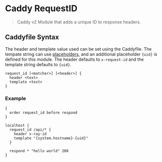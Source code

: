 # Caddy RequestID
> Caddy v2 Module that adds a unique ID to response headers.


## Caddyfile Syntax
The header and template value used can be set using the Caddyfile. The tempate string can use [placeholders](https://caddyserver.com/docs/conventions#placeholders), and an additional placeholder `{uid}` is defined for this module. The header defaults to `x-request-id` and the template string defaults to `{uid}`.

```
request_id [<matcher>] [<header>] {
  header <text>
  template <text>
}
```

### Example
```
{
  order request_id before respond
}

localhost {
  request_id /api/* {
    header x-ray-id
    template "{system.hostname}-{uid}"
  }

  respond * "hello world" 200
}
```
